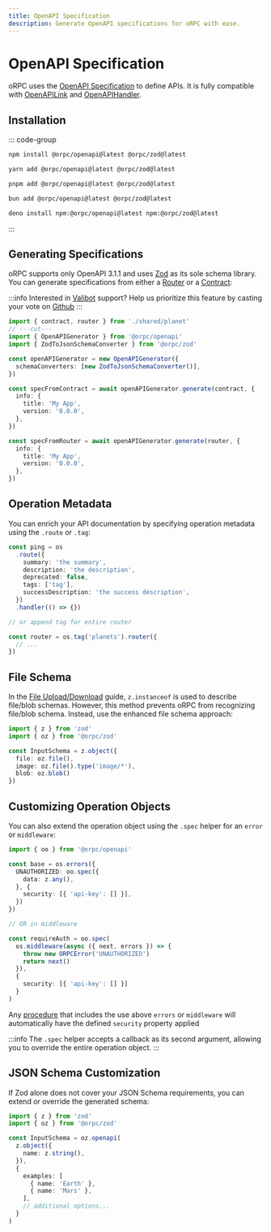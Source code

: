 ```yaml
---
title: OpenAPI Specification
description: Generate OpenAPI specifications for oRPC with ease.
---
```


# OpenAPI Specification

oRPC uses the [OpenAPI Specification](https://spec.openapis.org/oas/v3.1.0) to define APIs. It is fully compatible with [OpenAPILink](/docs/openapi/client/openapi-link) and [OpenAPIHandler](/docs/openapi/openapi-handler).

## Installation

::: code-group

```sh [npm]
npm install @orpc/openapi@latest @orpc/zod@latest
```

```sh [yarn]
yarn add @orpc/openapi@latest @orpc/zod@latest
```

```sh [pnpm]
pnpm add @orpc/openapi@latest @orpc/zod@latest
```

```sh [bun]
bun add @orpc/openapi@latest @orpc/zod@latest
```

```sh [deno]
deno install npm:@orpc/openapi@latest npm:@orpc/zod@latest
```

:::

## Generating Specifications

oRPC supports only OpenAPI 3.1.1 and uses [Zod](https://github.com/colinhacks/zod) as its sole schema library. You can generate specifications from either a [Router](/docs/router) or a [Contract](/docs/contract-first/define-contract):

:::info
Interested in [Valibot](https://valibot.dev) support? Help us prioritize this feature by casting your vote on [Github](https://github.com/unnoq/orpc/issues/162)
:::

```ts twoslash
import { contract, router } from './shared/planet'
// ---cut---
import { OpenAPIGenerator } from '@orpc/openapi'
import { ZodToJsonSchemaConverter } from '@orpc/zod'

const openAPIGenerator = new OpenAPIGenerator({
  schemaConverters: [new ZodToJsonSchemaConverter()],
})

const specFromContract = await openAPIGenerator.generate(contract, {
  info: {
    title: 'My App',
    version: '0.0.0',
  },
})

const specFromRouter = await openAPIGenerator.generate(router, {
  info: {
    title: 'My App',
    version: '0.0.0',
  },
})
```

## Operation Metadata

You can enrich your API documentation by specifying operation metadata using the `.route` or `.tag`:

```ts
const ping = os
  .route({
    summary: 'the summary',
    description: 'the description',
    deprecated: false,
    tags: ['tag'],
    successDescription: 'the success description',
  })
  .handler(() => {})

// or append tag for entire router

const router = os.tag('planets').router({
  // ...
})
```

## File Schema

In the [File Upload/Download](/docs/file-upload-download) guide, `z.instanceof` is used to describe file/blob schemas. However, this method prevents oRPC from recognizing file/blob schema. Instead, use the enhanced file schema approach:

```ts twoslash
import { z } from 'zod'
import { oz } from '@orpc/zod'

const InputSchema = z.object({
  file: oz.file(),
  image: oz.file().type('image/*'),
  blob: oz.blob()
})
```

## Customizing Operation Objects

You can also extend the operation object using the `.spec` helper for an `error` or `middleware`:

```ts
import { oo } from '@orpc/openapi'

const base = os.errors({
  UNAUTHORIZED: oo.spec({
    data: z.any(),
  }, {
    security: [{ 'api-key': [] }],
  })
})

// OR in middleware

const requireAuth = oo.spec(
  os.middleware(async ({ next, errors }) => {
    throw new ORPCError('UNAUTHORIZED')
    return next()
  }),
  {
    security: [{ 'api-key': [] }]
  }
)
```

Any [procedure](/docs/procedure) that includes the use above `errors` or `middleware` will automatically have the defined `security` property applied

:::info
The `.spec` helper accepts a callback as its second argument, allowing you to override the entire operation object.
:::

## JSON Schema Customization

If Zod alone does not cover your JSON Schema requirements, you can extend or override the generated schema:

```ts twoslash
import { z } from 'zod'
import { oz } from '@orpc/zod'

const InputSchema = oz.openapi(
  z.object({
    name: z.string(),
  }),
  {
    examples: [
      { name: 'Earth' },
      { name: 'Mars' },
    ],
    // additional options...
  }
)
```
